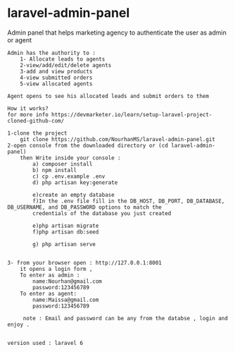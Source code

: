 # laravel-admin-panel
Admin panel that helps marketing agency to authenticate the user as admin or agent 

    Admin has the authority to :
        1- Allocate leads to agents
        2-view/add/edit/delete agents
        3-add and view products
        4-view submitted orders
        5-view allocated agents 

    Agent opens to see his allocated leads and submit orders to them 
    
    How it works?
    for more info https://devmarketer.io/learn/setup-laravel-project-cloned-github-com/
    
    1-clone the project 
        git clone https://github.com/NourhanMS/laravel-admin-panel.git
    2-open console from the downloaded directory or (cd laravel-admin-panel)
        then Write inside your console :
            a) composer install
            b) npm install
            c) cp .env.example .env   
            d) php artisan key:generate
            
            e)create an empty database 
            f)In the .env file fill in the DB_HOST, DB_PORT, DB_DATABASE, DB_USERNAME, and DB_PASSWORD options to match the 
            credentials of the database you just created
            
            e)php artisan migrate
            f)php artisan db:seed
            
            g) php artisan serve
         

    3- from your browser open : http://127.0.0.1:8001
        it opens a login form ,
        To enter as admin :
            name:Nourhan@gmail.com 
            password:123456789
        To enter as agent:
            name:Maissa@gmail.com 
            password:123456789
            
         note : Email and password can be any from the databse , login and enjoy .
   
    
    version used : laravel 6
